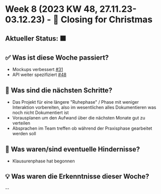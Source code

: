 # Week 8 (2023 KW 48, 27.11.23-03.12.23) - 🎄 Closing for Christmas

## Aktueller Status: 🟩

## ✅ Was ist diese Woche passiert?

- Mockups verbessert [#31](https://github.com/SE-TINF22B2/G5-DuoGradus/issues/31)
- API weiter spezifiziert [#48](https://github.com/SE-TINF22B2/G5-DuoGradus/issues/48)

## 👣 Was sind die nächsten Schritte?

- Das Projekt für eine längere "Ruhephase" / Phase mit weniger Interaktion vorbereiten, also im wesentlichen alles Dokumentieren was noch nicht Dokumentiert ist
- Vorausplanen um den Aufwand über die nächsten Monate gut zu verteilen
- Absprachen im Team treffen ob während der Praxisphase gearbeitet werden soll

## 🤺 Was waren/sind eventuelle Hindernisse?

- Klausurenphase hat begonnen

## 💡 Was waren die Erkenntnisse dieser Woche?

--
